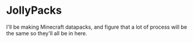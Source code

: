 # JollyPacks
I'll be making Minecraft datapacks, and figure that a lot of process will be the same so they'll all be in here.
